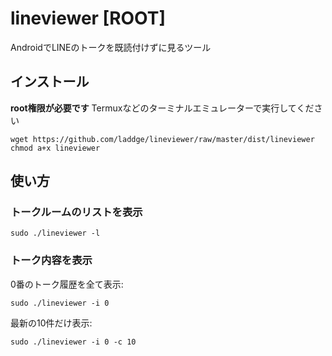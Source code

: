 # lineviewer [ROOT]
AndroidでLINEのトークを既読付けずに見るツール

## インストール
**root権限が必要です**
Termuxなどのターミナルエミュレーターで実行してください

```
wget https://github.com/laddge/lineviewer/raw/master/dist/lineviewer
chmod a+x lineviewer
```

## 使い方
### トークルームのリストを表示

```
sudo ./lineviewer -l
```

### トーク内容を表示
0番のトーク履歴を全て表示:

```
sudo ./lineviewer -i 0
```

最新の10件だけ表示:

```
sudo ./lineviewer -i 0 -c 10
```
